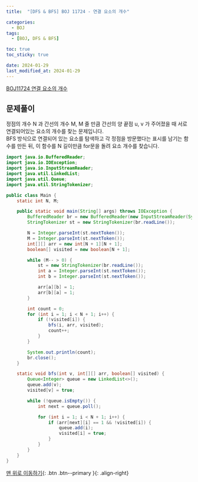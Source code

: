 ```yaml
---
title:  "[DFS & BFS] BOJ 11724 - 연결 요소의 개수" 

categories:
  - BOJ
tags:
  - [BOJ, DFS & BFS]

toc: true
toc_sticky: true

date: 2024-01-29
last_modified_at: 2024-01-29
---
```


[BOJ11724 연결 요소의 개수](https://www.acmicpc.net/problem/11724)



## 문제풀이

정점의 개수 N 과 간선의 개수 M, M 줄 만큼 간선의 양 끝점 u, v 가 주어졌을 때 서로 연결되어있는 요소의 개수를 찾는 문제입니다.  
BFS 방식으로 연결되어 있는 요소를 탐색하고 각 정점을 방문했다는 표시를 남기는 함수를 만든 뒤, 이 함수를 N 길이만큼 for문을 돌려 요소 개수를 찾습니다.

```java
import java.io.BufferedReader;
import java.io.IOException;
import java.io.InputStreamReader;
import java.util.LinkedList;
import java.util.Queue;
import java.util.StringTokenizer;

public class Main {
    static int N, M;

    public static void main(String[] args) throws IOException {
        BufferedReader br = new BufferedReader(new InputStreamReader(System.in));
        StringTokenizer st = new StringTokenizer(br.readLine());

        N = Integer.parseInt(st.nextToken());
        M = Integer.parseInt(st.nextToken());
        int[][] arr = new int[N + 1][N + 1];
        boolean[] visited = new boolean[N + 1];

        while (M-- > 0) {
            st = new StringTokenizer(br.readLine());
            int a = Integer.parseInt(st.nextToken());
            int b = Integer.parseInt(st.nextToken());

            arr[a][b] = 1;
            arr[b][a] = 1;
        }

        int count = 0;
        for (int i = 1; i < N + 1; i++) {
            if (!visited[i]) {
                bfs(i, arr, visited);
                count++;
            }
        }

        System.out.println(count);
        br.close();
    }

    static void bfs(int v, int[][] arr, boolean[] visited) {
        Queue<Integer> queue = new LinkedList<>();
        queue.add(v);
        visited[v] = true;

        while (!queue.isEmpty()) {
            int next = queue.poll();

            for (int i = 1; i < N + 1; i++) {
                if (arr[next][i] == 1 && !visited[i]) {
                    queue.add(i);
                    visited[i] = true;
                }
            }
        }
    }
}
```


[맨 위로 이동하기](#){: .btn .btn--primary }{: .align-right}
